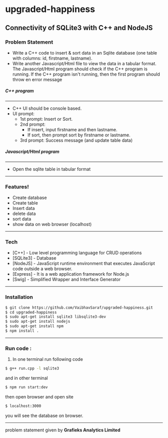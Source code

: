 # upgraded-happiness

## Connectivity of SQLite3 with C++ and NodeJS

### Problem Statement
* Write a C++ code to insert & sort data in an Sqlite database (one table with columns: id, firstname, lastname). 
* Write another Javascript/Html file to view the data in a tabular format.
  The Javascript/Html program should check if the C++ program is running. If the C++ program isn't running, then the first program should throw en error message

##### C++ program
------------
* C++ UI should be console based.
* UI prompt: 
    - 1st prompt: Insert or Sort. 
    - 2nd prompt:
        - If insert, input firstname and then lastname. 
        - If sort, then prompt sort by firstname or lastname.
    - 3rd prompt: Success message (and update table data)

##### Javascript/Html program
------------
* Open the sqlite table in tabular format
------------
### Features!
  - Create database
  - Create table
  - Insert data
  - delete data
  - sort data
  - show data on web browser (localhost)
  
------------

### Tech

* [C++] - Low level programming language for CRUD operations
* [SQLite3] - Database
* [NodeJS] - JavaScript runtime environment that executes JavaScript code outside a web browser.
* [Express] -  It is a web application framework for Node.js
* [Swig] - Simplified Wrapper and Interface Generator

------------

### Installation

```sh
$ git clone https://github.com/VaibhavSaraf/upgraded-happiness.git
$ cd upgraded-happiness
$ sudo apt-get install sqlite3 libsqlite3-dev
$ sudo apt-get install nodejs
$ sudo apt-get install npm
$ npm install .
```
------------
### Run code :
1. In one terminal run following code 
```sh
$ g++ run.cpp -l sqlite3
```
and in other terminal 
```sh
$ npm run start:dev
```
then open browser and open site
```sh
$ localhost:3000
```
you will see the database on browser.

------------

problem statement given by **Grafieks Analytics Limited**
